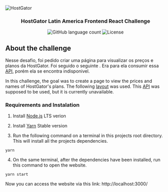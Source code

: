 <img alt="HostGator" src="https://www.hostgator.com/blog/wp-content/uploads/2019/04/cropped-HG-Logo_default-default.png" />

<h3 align="center">
  HostGator Latin America Frontend React Challenge
</h3>

<p align="center">
  <img alt="GitHub language count" src="https://img.shields.io/github/languages/count/tmpires/hostgator-challenge?color=%2304D361">

  <img alt="License" src="https://img.shields.io/badge/license-MIT-%2304D361">
</p>

## About the challenge

Nesse desafio, foi pedido criar uma página para visualizar os preços e planos da HostGator. Foi seguido o seguinte . Era para ela consumir essa [API](https://6dd1804f-a914-4c99-a1ed-58adca2bca74.mock.pstmn.io/prices), porém ela se encontra indisponivel.

In this challenge, the goal was to create a page to view the prices and names of HostGator's plans. The following [layout](https://xd.adobe.com/spec/31631e0c-bd84-4a01-5f67-27878b4deffa-4752/) was used. This [API](https://6dd1804f-a914-4c99-a1ed-58adca2bca74.mock.pstmn.io/prices) was supposed to be used, but it is currently unavailable. 
 
### Requirements and Instalation


1. Install [Node.js](https://nodejs.org/en/download/) LTS verion

2. Install [Yarn](https://classic.yarnpkg.com/en/docs/install) Stable version

3. Run the following command on a terminal in this projects root directory. This will install all the projects dependencies.

```
yarn
```

4. On the same terminal, after the dependencies have been installed, run this command to open the website.

```
yarn start
```

Now you can access the website via this link: http://localhost:3000/

